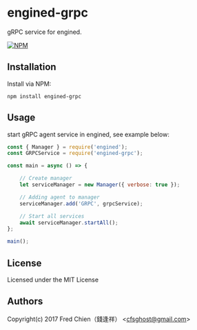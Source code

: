 # engined-grpc

gRPC service for engined.

[![NPM](https://nodei.co/npm/engined-grpc.png)](https://nodei.co/npm/engined-grpc/)

## Installation

Install via NPM:

```shell
npm install engined-grpc
```

## Usage

start gRPC agent service in engined, see example below:

```javascript
const { Manager } = require('engined');
const GRPCService = require('engined-grpc');

const main = async () => {

	// Create manager
	let serviceManager = new Manager({ verbose: true });

	// Adding agent to manager
	serviceManager.add('GRPC', grpcService);

	// Start all services
	await serviceManager.startAll();
};

main();
```

## License
Licensed under the MIT License
 
## Authors
Copyright(c) 2017 Fred Chien（錢逢祥） <<cfsghost@gmail.com>>
